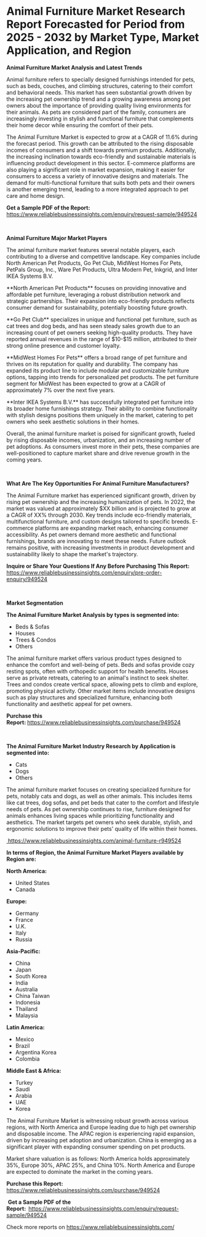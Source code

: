 <p><h1>Animal Furniture Market Research Report Forecasted for Period from 2025 -  2032 by Market Type, Market Application, and Region</h1></p><p><strong>Animal Furniture Market Analysis and Latest Trends</strong></p>
<p><p>Animal furniture refers to specially designed furnishings intended for pets, such as beds, couches, and climbing structures, catering to their comfort and behavioral needs. This market has seen substantial growth driven by the increasing pet ownership trend and a growing awareness among pet owners about the importance of providing quality living environments for their animals. As pets are considered part of the family, consumers are increasingly investing in stylish and functional furniture that complements their home decor while ensuring the comfort of their pets.</p><p>The Animal Furniture Market is expected to grow at a CAGR of 11.6% during the forecast period. This growth can be attributed to the rising disposable incomes of consumers and a shift towards premium products. Additionally, the increasing inclination towards eco-friendly and sustainable materials is influencing product development in this sector. E-commerce platforms are also playing a significant role in market expansion, making it easier for consumers to access a variety of innovative designs and materials. The demand for multi-functional furniture that suits both pets and their owners is another emerging trend, leading to a more integrated approach to pet care and home design.</p></p>
<p><strong>Get a Sample PDF of the Report:&nbsp;</strong> <a href="https://www.reliablebusinessinsights.com/enquiry/request-sample/949524?utm_campaign=3134&utm_medium=2&utm_source=Github&utm_content=ia&utm_term=07032025&utm_id=animal-furniture">https://www.reliablebusinessinsights.com/enquiry/request-sample/949524</a></p>
<p>&nbsp;</p>
<p><strong>Animal Furniture Major Market Players</strong></p>
<p><p>The animal furniture market features several notable players, each contributing to a diverse and competitive landscape. Key companies include North American Pet Products, Go Pet Club, MidWest Homes For Pets, PetPals Group, Inc., Ware Pet Products, Ultra Modern Pet, Inkgrid, and Inter IKEA Systems B.V.</p><p>**North American Pet Products** focuses on providing innovative and affordable pet furniture, leveraging a robust distribution network and strategic partnerships. Their expansion into eco-friendly products reflects consumer demand for sustainability, potentially boosting future growth.</p><p>**Go Pet Club** specializes in unique and functional pet furniture, such as cat trees and dog beds, and has seen steady sales growth due to an increasing count of pet owners seeking high-quality products. They have reported annual revenues in the range of $10-$15 million, attributed to their strong online presence and customer loyalty.</p><p>**MidWest Homes For Pets** offers a broad range of pet furniture and thrives on its reputation for quality and durability. The company has expanded its product line to include modular and customizable furniture options, tapping into trends for personalized pet products. The pet furniture segment for MidWest has been expected to grow at a CAGR of approximately 7% over the next five years.</p><p>**Inter IKEA Systems B.V.** has successfully integrated pet furniture into its broader home furnishings strategy. Their ability to combine functionality with stylish designs positions them uniquely in the market, catering to pet owners who seek aesthetic solutions in their homes.</p><p>Overall, the animal furniture market is poised for significant growth, fueled by rising disposable incomes, urbanization, and an increasing number of pet adoptions. As consumers invest more in their pets, these companies are well-positioned to capture market share and drive revenue growth in the coming years.</p></p>
<p>&nbsp;</p>
<p><strong>What Are The Key Opportunities For Animal Furniture Manufacturers?</strong></p>
<p><p>The Animal Furniture market has experienced significant growth, driven by rising pet ownership and the increasing humanization of pets. In 2022, the market was valued at approximately $XX billion and is projected to grow at a CAGR of XX% through 2030. Key trends include eco-friendly materials, multifunctional furniture, and custom designs tailored to specific breeds. E-commerce platforms are expanding market reach, enhancing consumer accessibility. As pet owners demand more aesthetic and functional furnishings, brands are innovating to meet these needs. Future outlook remains positive, with increasing investments in product development and sustainability likely to shape the market's trajectory.</p></p>
<p><strong>Inquire or Share Your Questions If Any Before Purchasing This Report:</strong> <a href="https://www.reliablebusinessinsights.com/enquiry/pre-order-enquiry/949524?utm_campaign=3134&utm_medium=2&utm_source=Github&utm_content=ia&utm_term=07032025&utm_id=animal-furniture">https://www.reliablebusinessinsights.com/enquiry/pre-order-enquiry/949524</a></p>
<p>&nbsp;</p>
<p><strong>Market Segmentation</strong></p>
<p><strong>The Animal Furniture Market Analysis by types is segmented into:</strong></p>
<p><ul><li>Beds & Sofas</li><li>Houses</li><li>Trees & Condos</li><li>Others</li></ul></p>
<p><p>The animal furniture market offers various product types designed to enhance the comfort and well-being of pets. Beds and sofas provide cozy resting spots, often with orthopedic support for health benefits. Houses serve as private retreats, catering to an animal's instinct to seek shelter. Trees and condos create vertical space, allowing pets to climb and explore, promoting physical activity. Other market items include innovative designs such as play structures and specialized furniture, enhancing both functionality and aesthetic appeal for pet owners.</p></p>
<p><strong>Purchase this Report:&nbsp;</strong><a href="https://www.reliablebusinessinsights.com/purchase/949524?utm_campaign=3134&utm_medium=2&utm_source=Github&utm_content=ia&utm_term=07032025&utm_id=animal-furniture">https://www.reliablebusinessinsights.com/purchase/949524</a></p>
<p>&nbsp;</p>
<p><strong>The Animal Furniture Market Industry Research by Application is segmented into:</strong></p>
<p><ul><li>Cats</li><li>Dogs</li><li>Others</li></ul></p>
<p><p>The animal furniture market focuses on creating specialized furniture for pets, notably cats and dogs, as well as other animals. This includes items like cat trees, dog sofas, and pet beds that cater to the comfort and lifestyle needs of pets. As pet ownership continues to rise, furniture designed for animals enhances living spaces while prioritizing functionality and aesthetics. The market targets pet owners who seek durable, stylish, and ergonomic solutions to improve their pets' quality of life within their homes.</p></p>
<p><a href="https://www.reliablebusinessinsights.com/animal-furniture-r949524?utm_campaign=3134&utm_medium=2&utm_source=Github&utm_content=ia&utm_term=07032025&utm_id=animal-furniture">&nbsp;https://www.reliablebusinessinsights.com/animal-furniture-r949524</a></p>
<p><strong>In terms of Region, the Animal Furniture Market Players available by Region are:</strong></p>
<p>
    <p> <strong> North America: </strong>
        <ul>
            <li>United States</li>
            <li>Canada</li>
        </ul>
        </p> 
    <p> <strong> Europe: </strong>
        <ul>
            <li>Germany</li>
            <li>France</li>
            <li>U.K.</li>
            <li>Italy</li>
            <li>Russia</li>
        </ul>
        </p> 
    <p> <strong> Asia-Pacific: </strong>
        <ul>
            <li>China</li>
            <li>Japan</li>
            <li>South Korea</li>
            <li>India</li>
            <li>Australia</li>
            <li>China Taiwan</li>
            <li>Indonesia</li>
            <li>Thailand</li>
            <li>Malaysia</li>
        </ul>
        </p> 
    <p> <strong> Latin America: </strong>
        <ul>
            <li>Mexico</li>
            <li>Brazil</li>
            <li>Argentina Korea</li>
            <li>Colombia</li>
        </ul>
        </p> 
    <p> <strong> Middle East & Africa: </strong>
        <ul>
            <li>Turkey</li>
            <li>Saudi</li>
            <li>Arabia</li>
            <li>UAE</li>
            <li>Korea</li>
        </ul>
    </p>
    </p>
<p><p>The Animal Furniture Market is witnessing robust growth across various regions, with North America and Europe leading due to high pet ownership and disposable income. The APAC region is experiencing rapid expansion, driven by increasing pet adoption and urbanization. China is emerging as a significant player with expanding consumer spending on pet products. </p><p>Market share valuation is as follows: North America holds approximately 35%, Europe 30%, APAC 25%, and China 10%. North America and Europe are expected to dominate the market in the coming years.</p></p>
<p><strong>Purchase this Report: </strong><a href="https://www.reliablebusinessinsights.com/purchase/949524?utm_campaign=3134&utm_medium=2&utm_source=Github&utm_content=ia&utm_term=07032025&utm_id=animal-furniture">https://www.reliablebusinessinsights.com/purchase/949524</a></p>
<p>&nbsp;<strong>Get a Sample PDF of the Report:&nbsp;&nbsp;</strong><a href="https://www.reliablebusinessinsights.com/enquiry/request-sample/949524?utm_campaign=3134&utm_medium=2&utm_source=Github&utm_content=ia&utm_term=07032025&utm_id=animal-furniture">https://www.reliablebusinessinsights.com/enquiry/request-sample/949524</a></p>
<p><strong></strong></p>
<p>Check more reports on <a href="https://www.reliablebusinessinsights.com/?utm_campaign=3134&utm_medium=2&utm_source=Github&utm_content=ia&utm_term=07032025&utm_id=animal-furniture">https://www.reliablebusinessinsights.com/</a></p>